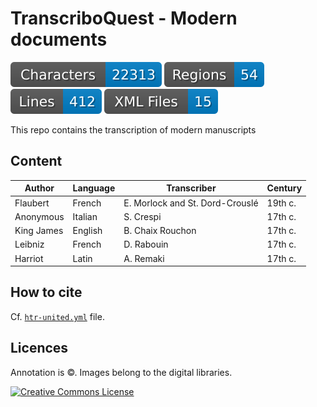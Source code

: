 # TranscriboQuest - Modern documents

![characters badge](badges/characters.svg) ![regions badge](badges/regions.svg) ![lines badge](badges/lines.svg) ![files badge](badges/files.svg)

This repo contains the transcription of modern manuscripts

## Content

| Author     | Language | Transcriber                     | Century |
|------------|----------|---------------------------------|---------|
| Flaubert   | French   | E. Morlock and St. Dord-Crouslé | 19th c. |
| Anonymous  | Italian  | S. Crespi                       | 17th c. |
| King James | English  | B. Chaix Rouchon                | 17th c. |
| Leibniz    | French   | D. Rabouin                      | 17th c. |
| Harriot    | Latin    | A. Remaki                       | 17th c. |


## How to cite

Cf. [`htr-united.yml`](https://github.com/gabays/TranscriboQuest_Modern/blob/main/htr-united.yml) file.

## Licences
Annotation is ©. Images belong to the digital libraries.

<a rel="license" href="https://creativecommons.org/licenses/by/2.0"><img alt="Creative Commons License" style="border-width:0" src="https://i.creativecommons.org/l/by/2.0/88x31.png" /></a><br />